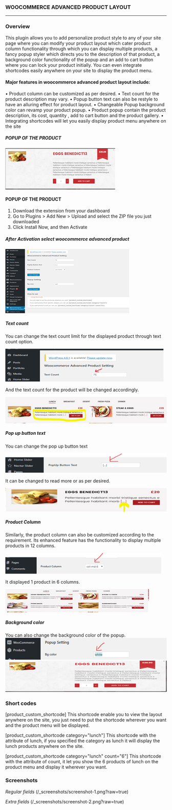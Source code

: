 ### WOOCOMMERCE ADVANCED PRODUCT LAYOUT
<hr>

### Overview
This plugin allows you to add personalize product style to any of your site page where you can modify your product layout which cater product column functionality through which you can display multiple products, a fancy popup styler which directs you to the description of that product, a background color functionality of the popup and an add to cart button where you can lock your product initially. You can even integrate shortcodes easily anywhere on your site to display the product menu.


#### Major features in woocommerce advanced product layout include:

•	Product column can be customized as per desired.
•	Text count for the product description may vary.
•	Popup button text can also be restyle to have an alluring effect for product layout.
•	Changeable Popup background color can revamp your product popup.
•	Product popup contain the product description, its cost, quantity , add to cart button and the product gallery.
•	Integrating shortcodes will let you easily display product menu anywhere on the site



##### POPUP OF THE PRODUCT
![screenshot](/screenshots/01.jpg)

#### POPUP OF THE PRODUCT
1.	Download the extension from your dashboard
2.	Go to Plugins > Add New > Upload and select the ZIP file you just downloaded
3.	Click Install Now, and then Activate

##### After Activation select woocommerce advanced product
![screenshot](/screenshots/02.jpg)

##### Text count
You can change the text count limit for the displayed product through text count option.

![screenshot](/screenshots/03.jpg)

And the text count for the product will be changed accordingly.

![screenshot](/screenshots/04.jpg)

 ##### Pop up button text
You can change the pop up button text

![screenshot](/screenshots/05.jpg)

It can be changed to read more or as per desired.

![screenshot](/screenshots/06.jpg)

##### Product Column

Similarly, the product column can also be customized according to the requirement. Its enhanced feature has the functionality to display multiple products in 12 columns.

![screenshot](/screenshots/07.jpg)

It displayed 1 product in 6 columns.

![screenshot](/screenshots/08.jpg)

##### Background color
You can also change the background color of the popup.
![screenshot](/screenshots/09.jpg)
<br>
![screenshot](/screenshots/10.jpg)

### Short codes

[product_custom_shortcode]
This shortcode enable you to view the layout anywhere on the site, you just need to put the shortcode wherever you want and the product menu will be displayed.

[product_custom_shortcode category="lunch"]
This shortcode with the attribute of lunch, if you specified the category as lunch it will display the lunch products anywhere on the site.

[product_custom_shortcode category="lunch" count="6"]
This shortcode with the attribute of count, it let you show the 6 products of lunch on the product menu and display it wherever you want.








### Screenshots

*Regular fields*
(/_screenshots/screenshot-1.png?raw=true)

*Extra fields*
(/_screenshots/screenshot-2.png?raw=true)
